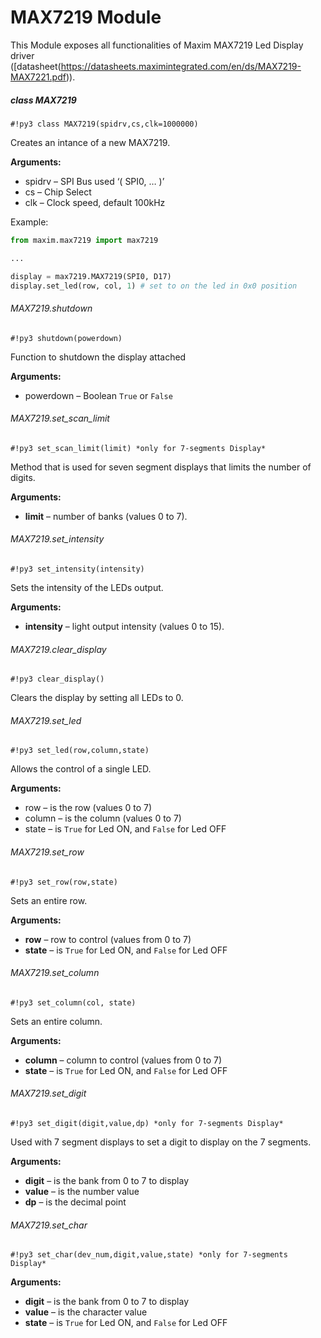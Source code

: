 # MAX7219 Module

This Module exposes all functionalities of Maxim MAX7219 Led Display driver ([datasheet(https://datasheets.maximintegrated.com/en/ds/MAX7219-MAX7221.pdf)).


##### class MAX7219

```#!py3 class MAX7219(spidrv,cs,clk=1000000)```

Creates an intance of a new MAX7219.


**Arguments:**

    
-	spidrv – SPI Bus used ‘( SPI0, … )’
-	cs – Chip Select
-	clk – Clock speed, default 100kHz


Example:

```py
from maxim.max7219 import max7219

...

display = max7219.MAX7219(SPI0, D17)
display.set_led(row, col, 1) # set to on the led in 0x0 position
```

###### MAX7219.shutdown

```#!py3 shutdown(powerdown)```

Function to shutdown the display attached

**Arguments:**

    
-	powerdown – Boolean `True` or `False`

###### MAX7219.set_scan_limit

```#!py3 set_scan_limit(limit) *only for 7-segments Display*```

Method that is used for seven segment displays that limits the number of digits.


**Arguments:**

 - **limit** – number of banks (values 0 to 7).

###### MAX7219.set_intensity

```#!py3 set_intensity(intensity)```

Sets the intensity of the LEDs output.



**Arguments:**

    

 - **intensity** – light output intensity (values 0 to 15).

###### MAX7219.clear_display

```#!py3 clear_display()```

Clears the display by setting all LEDs to 0.

###### MAX7219.set_led

```#!py3 set_led(row,column,state)```

Allows the control of a single LED.


**Arguments:**

    
-	row – is the row (values 0 to 7)
-	column – is the column (values 0 to 7)
-	state – is `True` for Led ON, and `False` for Led OFF


###### MAX7219.set_row

```#!py3 set_row(row,state)```

Sets an entire row.


**Arguments:**

    
-	**row** – row to control (values from 0 to 7)
-	**state** – is `True` for Led ON, and `False` for Led OFF

###### MAX7219.set_column

```#!py3 set_column(col, state)```

Sets an entire column.



**Arguments:**

    
-	**column** – column to control (values from 0 to 7)
-	**state** – is `True` for Led ON, and `False` for Led OFF

###### MAX7219.set_digit

```#!py3 set_digit(digit,value,dp) *only for 7-segments Display*```

Used with 7 segment displays to set a digit to display on the 7 segments.

**Arguments:**

-	**digit** – is the bank from 0 to 7 to display
-	**value** – is the number value
-	**dp** – is the decimal point


###### MAX7219.set_char

```#!py3 set_char(dev_num,digit,value,state) *only for 7-segments Display*```



**Arguments:**
    
-	**digit** – is the bank from 0 to 7 to display
-	**value** – is the character value
-	**state** – is `True` for Led ON, and `False` for Led OFF
<!--stackedit_data:
eyJoaXN0b3J5IjpbLTE3MzMxMDgzMDddfQ==
-->
